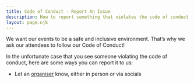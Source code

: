 ```yaml
---
title: Code of Conduct - Report An Issue
description: How to report something that violates the code of conduct
layout: page.njk
---
```


We want our events to be a safe and inclusive environment. That’s why we ask our attendees to follow our Code of Conduct!

In the unfortunate case that you see someone violating the code of conduct, here are some ways you can report it to us:

- Let an [organiser](/who/) know, either in person or via socials

